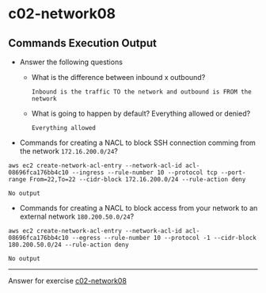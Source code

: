 ﻿
# c02-network08

## Commands Execution Output

- Answer the following questions
  - What is the difference between inbound x outbound?
    ```
    Inbound is the traffic TO the network and outbound is FROM the network
    ```
    
  - What is going to happen by default? Everything allowed or denied?
    ```
    Everything allowed
    ```
    

- Commands for creating a NACL to block SSH connection comming from the network `172.16.200.0/24`?

```
aws ec2 create-network-acl-entry --network-acl-id acl-08696fca176bb4c10 --ingress --rule-number 10 --protocol tcp --port-range From=22,To=22 --cidr-block 172.16.200.0/24 --rule-action deny

No output
```

- Commands for creating a NACL to block access from your network to an external network `180.200.50.0/24`?

```
aws ec2 create-network-acl-entry --network-acl-id acl-08696fca176bb4c10 --egress --rule-number 10 --protocol -1 --cidr-block 180.200.50.0/24 --rule-action deny

No output
```

<!-- Don't change anything below this point-->
***
Answer for exercise [c02-network08](https://github.com/devopsacademyau/academy/blob/893381c6f0b69434d9e8597d3d4b1c17f9bc1371/classes/02class/exercises/c02-network08/README.md)


